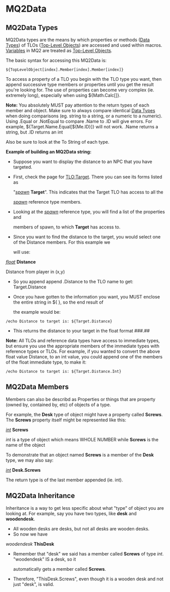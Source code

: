 # MQ2Data

## MQ2Data Types

MQ2Data types are the means by which properties or methods \([Data Types](../data-types-and-top-level-objects/data-types/)\) of TLOs \([Top-Level Objects](../data-types-and-top-level-objects/top-level-objects/)\) are accessed and used within macros. [Variables](mq2datavars.md) in MQ2 are treated as [Top-Level Objects](../data-types-and-top-level-objects/top-level-objects/).

The basic syntax for accessing this MQ2Data is:

`${TopLevelObject[index].Member[index].Member[index]}`

To access a property of a TLO you begin with the TLO type you want, then append successive type members or properties until you get the result you're looking for. The use of properties can become very complex \(ie. extremely long\), especially when using ${Math.Calc\[\]}.

**Note:** You absolutely MUST pay attention to the return types of each member and object. Make sure to always compare identical [Data Types](../data-types-and-top-level-objects/data-types/) when doing comparisons \(eg. string to a string, or a numeric to a numeric\). Using .Equal or .NotEqual to compare .Name to .ID will give errors. For example, ${Target.Name.Equal\[${Me.ID}\]} will not work. .Name returns a string, but .ID returns an int

Also be sure to look at the To String of each type.

**Example of building an MQ2Data string:**

* Suppose you want to display the distance to an NPC that you have targeted.
* First, check the page for [TLO:Target](../data-types-and-top-level-objects/top-level-objects/tlo-target.md). There you can see its forms listed as

  "[_spawn_](../data-types-and-top-level-objects/data-types/datatype-spawn.md) **Target**". This indicates that the Target TLO has access to all the

  [_spawn_](../data-types-and-top-level-objects/data-types/datatype-spawn.md) reference type members.

* Looking at the [_spawn_](../data-types-and-top-level-objects/data-types/datatype-spawn.md) reference type, you will find a list of the properties and

  members of spawn, to which **Target** has access to.

* Since you want to find the distance to the target, you would select one of the Distance members. For this example we

  will use:

[_float_](../data-types-and-top-level-objects/data-types/datatype-float.md) **Distance**

Distance from player in \(x,y\)

* So you append append .Distance to the TLO name to get: Target.Distance
* Once you have gotten to the information you want, you MUST enclose the entire string in ${ }, so the end result of

  the example would be:

`/echo Distance to target is: ${Target.Distance}`

* This returns the distance to your target in the float format \#\#\#.\#\#

**Note:** All TLOs and reference data types have access to immediate types, but ensure you use the appropriate members of the immediate types with reference types or TLOs. For example, if you wanted to convert the above float value Distance, to an int value, you could append one of the members of the float immediate type, to make it:

`/echo Distance to target is: ${Target.Distance.Int}`

## MQ2Data Members

Members can also be describd as Properties or things that are property \(owned by, contained by, etc\) of objects of a type.

For example, the **Desk** type of object might have a property called **Screws**. The **Screws** property itself might be represented like this:

[_int_](../data-types-and-top-level-objects/data-types/datatype-int.md) **Screws**

_int_ is a type of object which means WHOLE NUMBER while **Screws** is the name of the object

To demonstrate that an object named **Screws** is a member of the **Desk** type, we may also say:

[_int_](../data-types-and-top-level-objects/data-types/datatype-int.md) **Desk.Screws**

The return type is of the last member appended \(ie. int\).

## MQ2Data Inheritance

Inheritance is a way to get less specific about what "type" of object you are looking at. For example, say you have two types, like **desk** and **woodendesk**.

* All wooden desks are desks, but not all desks are wooden desks.
* So now we have

_woodendesk_ **ThisDesk**

* Remember that "desk" we said has a member called **Screws** of type _int_. "woodendesk" IS a desk, so it

  automatically gets a member called **Screws**.

* Therefore, "ThisDesk.Screws", even though it is a wooden desk and not just "desk", is valid.

